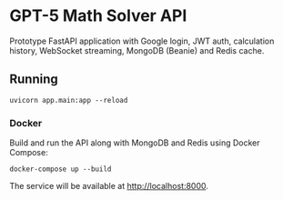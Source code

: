 # GPT-5 Math Solver API

Prototype FastAPI application with Google login, JWT auth, calculation history, WebSocket streaming, MongoDB (Beanie) and Redis cache.

## Running

```
uvicorn app.main:app --reload
```

### Docker

Build and run the API along with MongoDB and Redis using Docker Compose:

```
docker-compose up --build
```

The service will be available at [http://localhost:8000](http://localhost:8000).

